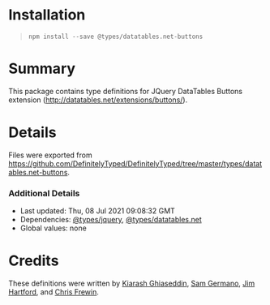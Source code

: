 # Installation
> `npm install --save @types/datatables.net-buttons`

# Summary
This package contains type definitions for JQuery DataTables Buttons extension (http://datatables.net/extensions/buttons/).

# Details
Files were exported from https://github.com/DefinitelyTyped/DefinitelyTyped/tree/master/types/datatables.net-buttons.

### Additional Details
 * Last updated: Thu, 08 Jul 2021 09:08:32 GMT
 * Dependencies: [@types/jquery](https://npmjs.com/package/@types/jquery), [@types/datatables.net](https://npmjs.com/package/@types/datatables.net)
 * Global values: none

# Credits
These definitions were written by [Kiarash Ghiaseddin](https://github.com/Silver-Connection), [Sam Germano](https://github.com/SammyG4Free), [Jim Hartford](https://github.com/jimhartford), and [Chris Frewin](https://github.com/princefishthrower).
